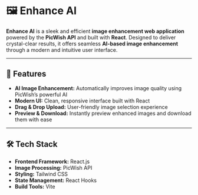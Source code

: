# 🖼️ Enhance AI

**Enhance AI** is a sleek and efficient **image enhancement web application** powered by the **PicWish API** and built with **React**. Designed to deliver crystal-clear results, it offers seamless **AI-based image enhancement** through a modern and intuitive user interface.

---

## 🚀 Features

- **AI Image Enhancement:** Automatically improves image quality using PicWish’s powerful AI  
- **Modern UI:** Clean, responsive interface built with React  
- **Drag & Drop Upload:** User-friendly image selection experience  
- **Preview & Download:** Instantly preview enhanced images and download them with ease  

---

## 🛠️ Tech Stack

- **Frontend Framework:** React.js  
- **Image Processing:** PicWish API  
- **Styling:** Tailwind CSS 
- **State Management:** React Hooks  
- **Build Tools:** Vite
